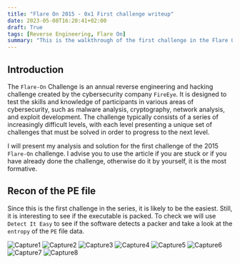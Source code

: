 ```yaml
---
title: "Flare On 2015 - 0x1 First challenge writeup"
date: 2023-05-08T16:20:41+02:00
draft: True
tags: [Reverse Engineering, Flare On]
summary: "This is the walkthrough of the first challenge in the Flare On 2015 series, how to solve the challenge using IDA Pro and Python."
---
```


## Introduction

The `Flare-On` Challenge is an annual reverse engineering and hacking challenge created by the cybersecurity company `FireEye`. It is designed to test the skills and knowledge of participants in various areas of cybersecurity, such as malware analysis, cryptography, network analysis, and exploit development. The challenge typically consists of a series of increasingly difficult levels, with each level presenting a unique set of challenges that must be solved in order to progress to the next level.

I will present my analysis and solution for the first challenge of the 2015 `Flare-On` challenge. I advise you to use the article if you are stuck or if you have already done the challenge, otherwise do it by yourself, it is the most formative. 

## Recon of the PE file

Since this is the first challenge in the series, it is likely to be the easiest. Still, it is interesting to see if the executable is packed. To check we will use `Detect It Easy` to see if the software detects a packer and take a look at the `entropy` of the `PE` file data.

![Capture1](https://github.com/adamhlt/adamhlt.github.io/assets/48086737/058f27a3-dbac-4408-8995-e7ee12d695e5)
![Capture2](https://github.com/adamhlt/adamhlt.github.io/assets/48086737/68f6a919-991c-48e4-94d6-63dd7acbcf64)
![Capture3](https://github.com/adamhlt/adamhlt.github.io/assets/48086737/6e24771c-44ca-4106-95e4-b5e95d011567)
![Capture4](https://github.com/adamhlt/adamhlt.github.io/assets/48086737/2ed375ef-ee89-430f-858b-3b6e132f4b85)
![Capture5](https://github.com/adamhlt/adamhlt.github.io/assets/48086737/0a7ef483-2503-4d8b-b050-840595a989df)
![Capture6](https://github.com/adamhlt/adamhlt.github.io/assets/48086737/c37f5bf8-486a-47c3-aef8-6156219eeba9)
![Capture7](https://github.com/adamhlt/adamhlt.github.io/assets/48086737/34507c69-d3d8-4265-a15d-5140206f653a)
![Capture8](https://github.com/adamhlt/adamhlt.github.io/assets/48086737/458426b7-3641-4413-9cdf-662b41cfb230)
